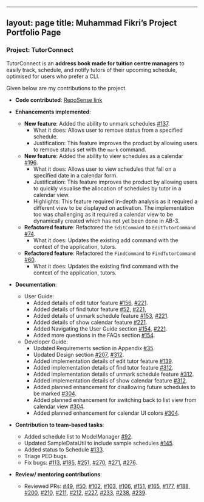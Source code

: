 ---
layout: page
title: Muhammad Fikri’s Project Portfolio Page
 ---

### Project: TutorConnect

TutorConnect is an **address book made for tuition centre managers** to easily track, schedule, and notify tutors of 
their upcoming schedule, optimised for users who prefer a CLI.

Given below are my contributions to the project.


* **Code contributed**: [RepoSense link](https://nus-cs2103-ay2324s1.github.io/tp-dashboard/?search=mfjkri&breakdown=true)

* **Enhancements implemented**:
  * **New feature**: Added the ability to unmark schedules [#137](https://github.com/AY2324S1-CS2103T-T17-3/tp/pull/137).
    * What it does: Allows user to remove status from a specified schedule.
    * Justification: This feature improves the product by allowing users to remove status set with the `mark` command.
  * **New feature**: Added the ability to view schedules as a calendar [#196](https://github.com/AY2324S1-CS2103T-T17-3/tp/pull/196).
    * What it does: Allows user to view schedules that fall on a specified date in a calendar form.
    * Justification: This feature improves the product by allowing users to quickly visualise the allocation of 
      schedules by tutor in a calendar view.
    * Highlights: This feature required in-depth analysis as it required a different view to be displayed on 
      activation. The implementation too was challenging as it required a calendar view to be dynamically created 
      which has not yet been done in AB-3.
  * **Refactored feature**: Refactored the `EditCommand` to `EditTutorCommand` [#74](https://github.com/AY2324S1-CS2103T-T17-3/tp/pull/74).
    * What it does: Updates the existing add command with the context of the application, tutors.
  * **Refactored feature**: Refactored the `FindCommand` to `FindTutorCommand` [#60](https://github.com/AY2324S1-CS2103T-T17-3/tp/pull/60).
      * What it does: Updates the existing find command with the context of the application, tutors.

* **Documentation**:
    * User Guide:
        * Added details of edit tutor feature [#156](https://github.com/AY2324S1-CS2103T-T17-3/tp/pull/156), 
          [#221](https://github.com/AY2324S1-CS2103T-T17-3/tp/pull/221).
        * Added details of find tutor feature [#52](https://github.com/AY2324S1-CS2103T-T17-3/tp/pull/52), 
          [#221](https://github.com/AY2324S1-CS2103T-T17-3/tp/pull/221),
        * Added details of unmark schedule feature [#153](https://github.com/AY2324S1-CS2103T-T17-3/tp/pull/153), 
          [#221](https://github.com/AY2324S1-CS2103T-T17-3/tp/pull/221).
        * Added details of show calendar feature [#221](https://github.com/AY2324S1-CS2103T-T17-3/tp/pull/221).
        * Added Navigating the User Guide section [#154](https://github.com/AY2324S1-CS2103T-T17-3/tp/pull/154), 
          [#221](https://github.com/AY2324S1-CS2103T-T17-3/tp/pull/221).
        * Added more questions in the FAQs section [#154](https://github.com/AY2324S1-CS2103T-T17-3/tp/pull/154).
    * Developer Guide:
        * Updated Requirements section in Appendix [#35](https://github.com/AY2324S1-CS2103T-T17-3/tp/pull/35).
        * Updated Design section [#207](https://github.com/AY2324S1-CS2103T-T17-3/tp/pull/207),
          [#312](https://github.com/AY2324S1-CS2103T-T17-3/tp/pull/312).
        * Added implementation details of edit tutor feature [#139](https://github.com/AY2324S1-CS2103T-T17-3/tp/pull/139).
        * Added implementation details of find tutor feature [#312](https://github.com/AY2324S1-CS2103T-T17-3/tp/pull/312).
        * Added implementation details of unmark schedule feature [#312](https://github.com/AY2324S1-CS2103T-T17-3/tp/pull/312).
        * Added implementation details of show calendar feature [#312](https://github.com/AY2324S1-CS2103T-T17-3/tp/pull/312).
        * Added planned enhancement for disallowing future schedules to be marked [#304](https://github.com/AY2324S1-CS2103T-T17-3/tp/pull/304).
        * Added planned enhancement for switching back to list view from calendar view [#304](https://github.com/AY2324S1-CS2103T-T17-3/tp/pull/304).
        * Added planned enhancement for calendar UI colors [#304](https://github.com/AY2324S1-CS2103T-T17-3/tp/pull/304).

* **Contribution to team-based tasks**:
    * Added schedule list to ModelManager [#92](https://github.com/AY2324S1-CS2103T-T17-3/tp/pull/92).
    * Updated SampleDataUtil to include sample schedules [#145](https://github.com/AY2324S1-CS2103T-T17-3/tp/pull/145).
    * Added status to Schedule [#133](https://github.com/AY2324S1-CS2103T-T17-3/tp/pull/133).
    * Triage PED bugs. 
    * Fix bugs: 
      [#113](https://github.com/AY2324S1-CS2103T-T17-3/tp/issues/113),
      [#185](https://github.com/AY2324S1-CS2103T-T17-3/tp/issues/185),
      [#251](https://github.com/AY2324S1-CS2103T-T17-3/tp/issues/251),
      [#270](https://github.com/AY2324S1-CS2103T-T17-3/tp/issues/270),
      [#271](https://github.com/AY2324S1-CS2103T-T17-3/tp/issues/271),
      [#276](https://github.com/AY2324S1-CS2103T-T17-3/tp/issues/276).

* **Review/ mentoring contributions**:
    * Reviewed PRs:
    [#49](https://github.com/AY2324S1-CS2103T-T17-3/tp/pull/49),
    [#50](https://github.com/AY2324S1-CS2103T-T17-3/tp/pull/50),
    [#102](https://github.com/AY2324S1-CS2103T-T17-3/tp/pull/102),
    [#103](https://github.com/AY2324S1-CS2103T-T17-3/tp/pull/103),
    [#106](https://github.com/AY2324S1-CS2103T-T17-3/tp/pull/106),
    [#151](https://github.com/AY2324S1-CS2103T-T17-3/tp/pull/151),
    [#165](https://github.com/AY2324S1-CS2103T-T17-3/tp/pull/165),
    [#177](https://github.com/AY2324S1-CS2103T-T17-3/tp/pull/177),
    [#188](https://github.com/AY2324S1-CS2103T-T17-3/tp/pull/188),
    [#200](https://github.com/AY2324S1-CS2103T-T17-3/tp/pull/200),
    [#210](https://github.com/AY2324S1-CS2103T-T17-3/tp/pull/210),
    [#211](https://github.com/AY2324S1-CS2103T-T17-3/tp/pull/211),
    [#212](https://github.com/AY2324S1-CS2103T-T17-3/tp/pull/212),
    [#227](https://github.com/AY2324S1-CS2103T-T17-3/tp/pull/227),
    [#233](https://github.com/AY2324S1-CS2103T-T17-3/tp/pull/233),
    [#238](https://github.com/AY2324S1-CS2103T-T17-3/tp/pull/238),
    [#239](https://github.com/AY2324S1-CS2103T-T17-3/tp/pull/239).
